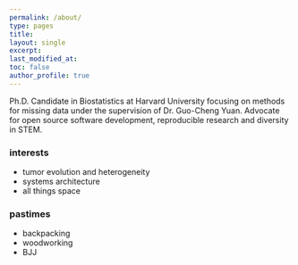 ```yaml
---
permalink: /about/
type: pages
title:
layout: single
excerpt:
last_modified_at: 
toc: false
author_profile: true
---
```


Ph.D. Candidate in Biostatistics at Harvard University focusing on methods for missing data under the supervision of Dr. Guo-Cheng Yuan. Advocate for open source software development, reproducible research and diversity in STEM.  

### interests
- tumor evolution and heterogeneity
- systems architecture
- all things space

### pastimes
- backpacking
- woodworking
- BJJ
